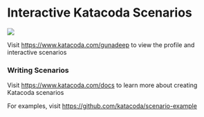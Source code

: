 # Interactive Katacoda Scenarios

[![](http://shields.katacoda.com/katacoda/gunadeep/count.svg)](https://www.katacoda.com/gunadeep "Get your profile on Katacoda.com")

Visit https://www.katacoda.com/gunadeep to view the profile and interactive scenarios

### Writing Scenarios
Visit https://www.katacoda.com/docs to learn more about creating Katacoda scenarios

For examples, visit https://github.com/katacoda/scenario-example
